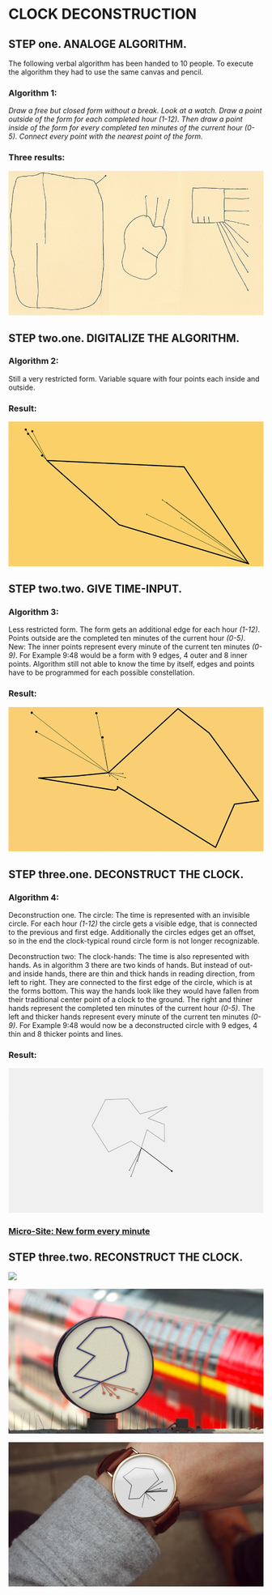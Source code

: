 # CLOCK DECONSTRUCTION


## STEP one. ANALOGE ALGORITHM.

The following verbal algorithm has been handed to 10 people. To execute the algorithm they had to use the same canvas and pencil.

### Algorithm 1:

*Draw a free but closed form without a break. Look at a watch. Draw a point outside of the form for each completed hour (1-12). Then draw a point inside of the form for every completed ten minutes of the current hour (0-5). Connect every point with the nearest point of the form.*

### Three results:

![](https://raw.githubusercontent.com/josues/time-deconstruction/master/Visuals/Pres-1.jpg)


## STEP two.one. DIGITALIZE THE ALGORITHM.

### Algorithm 2:

Still a very restricted form. Variable square with four points each inside and outside.

### Result:

![](https://raw.githubusercontent.com/josues/time-deconstruction/master/Visuals/Pres-2.jpg)

## STEP two.two. GIVE TIME-INPUT.

### Algorithm 3:

Less restricted form. The form gets an additional edge for each hour *(1-12)*. Points outside are the completed ten minutes of the current hour *(0-5)*. New: The inner points represent every minute of the current ten minutes *(0-9)*. For Example 9:48 would be a form with 9 edges, 4 outer and 8 inner points.
Algorithm still not able to know the time by itself, edges and points have to be programmed for each possible constellation.

### Result:

![](https://raw.githubusercontent.com/josues/time-deconstruction/master/Visuals/Pres-3.jpg)


## STEP three.one. DECONSTRUCT THE CLOCK.

### Algorithm 4:

Deconstruction one. The circle:
The time is represented with an invisible circle. For each hour *(1-12)* the circle gets a visible edge, that is connected to the previous and first edge. Additionally the circles edges get an offset, so in the end the clock-typical round circle form is not longer recognizable.

Deconstruction two: The clock-hands:
The time is also represented with hands. As in algorithm 3 there are two kinds of hands. But instead of out- and inside hands, there are thin and thick hands in reading direction, from left to right. They are connected to the first edge of the circle, which is at the forms bottom. This way the hands look like they would have fallen from their traditional center point of a clock to the ground. The right and thiner hands represent the completed ten minutes of the current hour *(0-5)*. The left and thicker hands represent every minute of the current ten minutes *(0-9)*. For Example 9:48 would now be a deconstructed circle with 9 edges, 4 thin and 8 thicker points and lines.

### Result:

![](https://raw.githubusercontent.com/josues/time-deconstruction/master/Visuals/Pres-4.jpg)

### [Micro-Site: New form every minute](http://josues.github.io/time-deconstruction-page)


## STEP three.two. RECONSTRUCT THE CLOCK.

![](https://raw.githubusercontent.com/josues/time-deconstruction/master/Visuals/BigBen-Deconstruct.jpg)

![](https://raw.githubusercontent.com/josues/time-deconstruction/master/Visuals/Bahnhofsuhr-Deconstruct.jpg)

![](https://raw.githubusercontent.com/josues/time-deconstruction/master/Visuals/Armband-Deconstruct.jpg)
